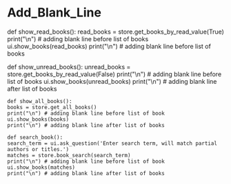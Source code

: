 # Add_Blank_Line

def show_read_books():
    read_books = store.get_books_by_read_value(True)
    print("\n") # adding blank line before list of books
    ui.show_books(read_books)
    print("\n") # adding blank line before list of books
    
    
def show_unread_books():
    unread_books = store.get_books_by_read_value(False)
    print("\n") # adding blank line before list of books
    ui.show_books(unread_books)
    print("\n") # adding blank line after list of books
    
    def show_all_books():
    books = store.get_all_books()
    print("\n") # adding blank line before list of book
    ui.show_books(books)
    print("\n") # adding blank line after list of books
    
    def search_book():
    search_term = ui.ask_question('Enter search term, will match partial authors or titles.')
    matches = store.book_search(search_term)
    print("\n") # adding blank line before list of book
    ui.show_books(matches)
    print("\n") # adding blank line after list of books
